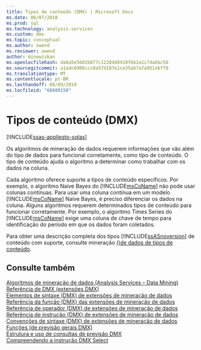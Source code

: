 ```yaml
---
title: Tipos de conteúdo (DMX) | Microsoft Docs
ms.date: 06/07/2018
ms.prod: sql
ms.technology: analysis-services
ms.custom: dmx
ms.topic: conceptual
ms.author: owend
ms.reviewer: owend
author: minewiskan
ms.openlocfilehash: da8a5e5602b877c12284d8410f6b2a1c7da6bc58
ms.sourcegitcommit: a1adc6906ccc0a57d187e1ce35ab7a7a951ebff8
ms.translationtype: MT
ms.contentlocale: pt-BR
ms.lasthandoff: 08/09/2019
ms.locfileid: "68889150"
---
```

# <a name="content-types-dmx"></a>Tipos de conteúdo (DMX)
[!INCLUDE[ssas-appliesto-sqlas](../includes/ssas-appliesto-sqlas.md)]

  Os algoritmos de mineração de dados requerem informações que vão além do tipo de dados para funcional corretamente, como tipo de conteúdo. O tipo de conteúdo ajuda o algoritmo a determinar como trabalhar com os dados na coluna.  
  
 Cada algoritmo oferece suporte a tipos de conteúdo específicos. Por exemplo, o algoritmo Naive Bayes do [!INCLUDE[msCoName](../includes/msconame-md.md)] não pode usar colunas contínuas. Para usar uma coluna contínua em um modelo [!INCLUDE[msCoName](../includes/msconame-md.md)] Naive Bayes, é preciso diferenciar os dados na coluna. Alguns algoritmos requerem determinados tipos de conteúdo para funcionar corretamente. Por exemplo, o algoritmo Times Series do [!INCLUDE[msCoName](../includes/msconame-md.md)] exige uma coluna de chave de tempo para identificação do período em que os dados foram coletados.  
  
 Para obter uma descrição completa dos tipos [!INCLUDE[ssASnoversion](../includes/ssasnoversion-md.md)] de conteúdo com suporte, consulte mineração [ &#40;&#41;de dados de tipos de conteúdo](https://docs.microsoft.com/analysis-services/data-mining/content-types-data-mining).  
  
## <a name="see-also"></a>Consulte também  
 [Algoritmos de mineração de dados &#40;Analysis Services – Data Mining&#41;](https://docs.microsoft.com/analysis-services/data-mining/data-mining-algorithms-analysis-services-data-mining)   
 [Referência de DMX &#40;extensões DMX&#41;](../dmx/data-mining-extensions-dmx-reference.md)   
 [Elementos de sintaxe &#40;DMX&#41; de extensões de mineração de dados](../dmx/data-mining-extensions-dmx-syntax-elements.md)   
 [Referência da função &#40;DMX&#41; das extensões de mineração de dados](../dmx/data-mining-extensions-dmx-function-reference.md)   
 [Referência de operador &#40;DMX&#41; de extensões de mineração de dados](../dmx/data-mining-extensions-dmx-operator-reference.md)   
 [Referência de instrução &#40;DMX&#41; de extensões de mineração de dados](../dmx/data-mining-extensions-dmx-statements.md)   
 [Convenções de sintaxe &#40;DMX&#41; de extensões de mineração de dados](../dmx/data-mining-extensions-dmx-syntax-conventions.md)   
 [Funções &#40;de previsão gerais DMX&#41;](../dmx/general-prediction-functions-dmx.md)   
 [Estrutura e uso de consultas de previsão DMX](../dmx/structure-and-usage-of-dmx-prediction-queries.md)   
 [Compreendendo a instrução DMX Select](../dmx/understanding-the-dmx-select-statement.md)  
  
  
